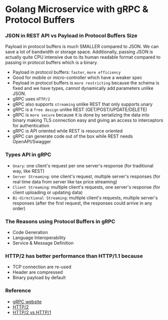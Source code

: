 # Golang Microservice with gRPC & Protocol Buffers

### JSON in REST API vs Payload in Protocol Buffers Size

Payload in protocol buffers is much SMALLER compared to JSON. We can save a lot of bandwidth or storage space.
Additionally, passing JSON is actually quite CPU intensive due to its human readable format compared to passing in protocol buffers which is a binary.

- Payload in protocol buffers: `faster`, `more efficiency`
- Good for mobile or micro-controller which have a weaker spec
- Payload in protocol buffers is `more restricting` because the schema is fixed and we have types, cannot dynamically add parameters unlike JSON.
- gRPC uses `HTTP/2`
- gRPC also supports `streaming` unlike REST that only supports unary
- gRPC is a `free design` unlike REST (GET/POST/UPDATE/DELETE)
- gRPC is `more secure` because it is done by serializing the data into binary making TLS connection easy and giving an access to interceptors for authentication
- gRPC is API oriented while REST is resource oriented
- gRPC can generate code out of the box while REST needs OpenAPI/Swagger

### Types API in gRPC

- `Unary`: one client's request per one server's response (for traditional way, like REST)
- `Server Streaming`: one client's request, multiple server's responses (for real time data from server like tax price streaming)
- `Client Streaming`: multiple client's requests, one server's response (for client uploading or updating data)
- `Bi-directional Streaming`: multiple client's requests, multiple server's responses (after the first request, the responses could arrive in any order)

### The Reasons using Protocol Buffers in gRPC

- Code Generation
- Language Interoperability
- Service & Message Definition

### HTTP/2 has better performance than HTTP/1.1 because

- TCP connection are re-used
- Header are compressed
- Binary payload by default

### Reference

- [gRPC website](https://grpc.io/)
- [HTTP/2](https://http2.github.io/)
- [HTTP/2 vs HTTP/1](https://imagekit.io/demo/http2-vs-http1)
